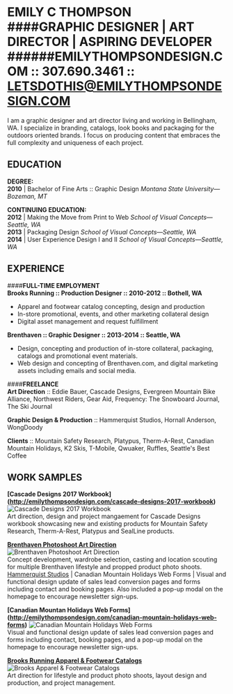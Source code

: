**EMILY C THOMPSON**  
####**GRAPHIC DESIGNER | ART DIRECTOR | ASPIRING DEVELOPER**  
######EMILYTHOMPSONDESIGN.COM :: 307.690.3461 :: LETSDOTHIS@EMILYTHOMPSONDESIGN.COM
===================================================================================

I am a graphic designer and art director living and working in Bellingham, WA. I specialize in branding, catalogs, look books and packaging for the outdoors oriented brands. I focus on producing content that embraces the full complexity and uniqueness of each project. 

**EDUCATION** 
-------------
**DEGREE:**  
**2010** | Bachelor of Fine Arts :: Graphic Design
_Montana State University—Bozeman, MT_

**CONTINUING EDUCATION:**  
**2012** | Making the Move from Print to Web
_School of Visual Concepts—Seattle, WA_  
**2013** | Packaging Design
_School of Visual Concepts—Seattle, WA_  
**2014** | User Experience Design I and II
_School of Visual Concepts—Seattle, WA_

**EXPERIENCE**
--------------

####**FULL-TIME EMPLOYMENT**  
**Brooks Running :: Production Designer :: 2010-2012 :: Bothell, WA**
* Apparel and footwear catalog concepting, design and production  
* In-store promotional, events, and other marketing collateral design  
* Digital asset management and request fulfillment   

**Brenthaven :: Graphic Designer :: 2013-2014 :: Seattle, WA**
* Design, concepting and production of in-store collateral, packaging, catalogs and promotional event materials. 
* Web design and concepting of Brenthaven.com, and digital marketing assets including emails and social media.


####**FREELANCE**  
**Art Direction** :: Eddie Bauer, Cascade Designs, Evergreen Mountain Bike Alliance, Northwest Riders, Gear Aid, Frequency: The Snowboard Journal, The Ski Journal  

**Graphic Design & Production** :: Hammerquist Studios, Hornall Anderson, WongDoody  

**Clients** :: Mountain Safety Research, Platypus, Therm-A-Rest, Canadian Mountain Holidays, K2 Skis, T-Mobile, Qwuaker, Ruffles, Seattle's Best Coffee

**WORK SAMPLES**
----------------
**[Cascade Designs 2017 Workbook] (http://emilythompsondesign.com/cascade-designs-2017-workbook)**
![Cascade Designs 2017 Workbook](https://mir-s3-cdn-cf.behance.net/project_modules/max_1200/a818cc37453195.5754cf94cbc04.jpg)  
Art direction, design and project mangaement for Cascade Designs workbook showcasing new and existing products for Mountain Safety Research, Therm-A-Rest, Platypus and SealLine products.

**[Brenthaven Photoshoot Art Direction](http://emilythompsondesign.com/brenthaven-photography-art-direction)**
![Brenthaven Photoshoot Art Direction](https://mir-s3-cdn-cf.behance.net/project_modules/max_1200/c11f1f21138641.562fc2101cc87.jpg)  
Concept development, wardrobe selection, casting and location scouting for multiple Brenthaven lifestyle and propped product photo shoots.
[Hammerquist Studios](http://emilythompsondesign.com/canadian-mountain-holidays-web-forms) | Canadian Mountain Holidays Web Forms | Visual and functional design update of sales lead conversion pages and forms including contact and booking pages. Also included a pop-up modal on the homepage to encourage newsletter sign-ups.

**[Canadian Mountan Holidays Web Forms] (http://emilythompsondesign.com/canadian-mountain-holidays-web-forms)**
![Canadian Mountain Holidays Web Forms](https://mir-s3-cdn-cf.behance.net/project_modules/max_1200/e265b221138111.562fc1ebf2905.jpg)  
Visual and functional design update of sales lead conversion pages and forms including contact, booking pages, and a pop-up modal on the homepage to encourage newsletter sign-ups.

**[Brooks Running Apparel & Footwear Catalogs](http://emilythompsondesign.com/brooks-apparel-and-footwear-catalogs)**
![Brooks Apparel & Footwear Catalogs](https://mir-s3-cdn-cf.behance.net/project_modules/max_1200/a2acb010035137.560de69fbe46f.jpg)  
Art direction for lifestyle and product photo shoots, layout design and production, and project management.



